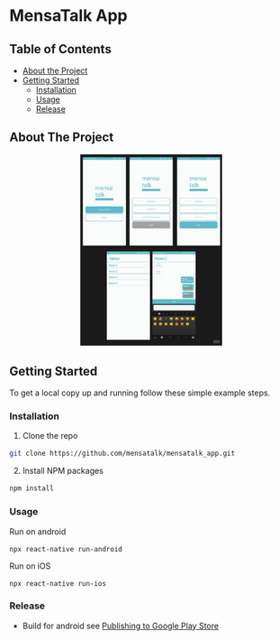 # MensaTalk App

## Table of Contents

-   [About the Project](#about-the-project)
-   [Getting Started](#getting-started)
    -   [Installation](#installation)
    -   [Usage](#usage)
    -   [Release](#Release)

<!-- ABOUT THE PROJECT -->

## About The Project

<p align="center">
<img src=".github/images/mensatalk_v1.jpg" alt="Logo" width="50%"/>
</p>



## Getting Started

To get a local copy up and running follow these simple example steps.


### Installation

1. Clone the repo

```sh
git clone https://github.com/mensatalk/mensatalk_app.git
```

2. Install NPM packages

```sh
npm install
```

### Usage

Run on android

```
npx react-native run-android
```

Run on iOS
```
npx react-native run-ios
```

### Release

- Build for android see [Publishing to Google Play Store
](https://reactnative.dev/docs/signed-apk-android)
